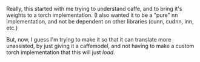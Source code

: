 Really, this started with me trying to understand caffe, and to bring it's weights to
a torch implementation. (I also wanted it to be a "pure" nn implementation, and not be
dependent on other libraries (cunn, cudnn, inn, etc.)

But, now, I guess I'm trying to make it so that it can translate more unassisted,
by just giving it a caffemodel, and not having to make a custom torch implementation that
this will just _load_.
